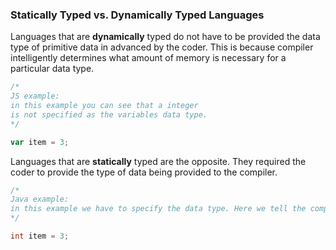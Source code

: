### Statically Typed vs. Dynamically Typed Languages

Languages that are **dynamically** typed do not have to be provided the data type of primitive data in advanced by the coder. This is because compiler intelligently determines what amount of memory is necessary for a particular data type.

```javascript
/*
JS example:
in this example you can see that a integer
is not specified as the variables data type.
*/

var item = 3;
```

Languages that are **statically** typed are the opposite. They required the coder to provide the type of data being provided to the compiler.

```java
/*
Java example:
in this example we have to specify the data type. Here we tell the compiler that we are dealing with an primitive data type of Integer
*/

int item = 3;
```
